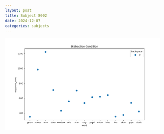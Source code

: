 ```yaml
---
layout: post
title: Subject 8002
date: 2024-12-07
categories: subjects
---
```


![](data/8002/run-22/8002_rt_acc_fuzzy_delay.png)
